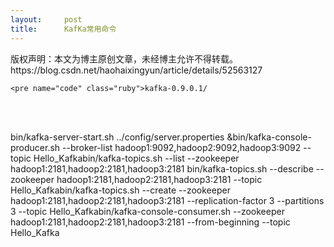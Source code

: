 ```yaml
---
layout:     post
title:      KafKa常用命令
---
```

<div id="article_content" class="article_content clearfix csdn-tracking-statistics" data-pid="blog" data-mod="popu_307" data-dsm="post">
								<div class="article-copyright">
					版权声明：本文为博主原创文章，未经博主允许不得转载。					https://blog.csdn.net/haohaixingyun/article/details/52563127				</div>
								            <link rel="stylesheet" href="https://csdnimg.cn/release/phoenix/template/css/ck_htmledit_views-f76675cdea.css">
						<div class="htmledit_views" id="content_views">
                
<pre><code class="language-ruby">&lt;pre name="code" class="ruby"&gt;kafka-0.9.0.1/</code></pre><br><br>
bin/kafka-server-start.sh ../config/server.properties &amp;bin/kafka-console-producer.sh --broker-list hadoop1:9092,hadoop2:9092,hadoop3:9092 --topic Hello_Kafkabin/kafka-topics.sh --list --zookeeper hadoop1:2181,hadoop2:2181,hadoop3:2181 bin/kafka-topics.sh --describe
 --zookeeper hadoop1:2181,hadoop2:2181,hadoop3:2181 --topic Hello_Kafkabin/kafka-topics.sh --create --zookeeper hadoop1:2181,hadoop2:2181,hadoop3:2181 --replication-factor 3 --partitions 3 --topic Hello_Kafkabin/kafka-console-consumer.sh --zookeeper hadoop1:2181,hadoop2:2181,hadoop3:2181
 --from-beginning --topic Hello_Kafka
<pre></pre>
<br>            </div>
                </div>